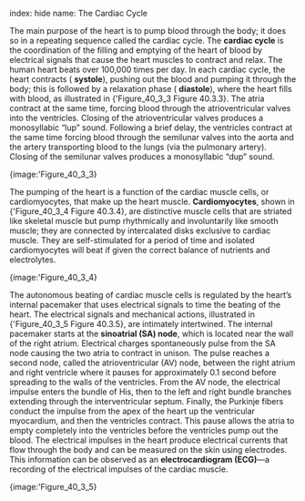 index: hide
name: The Cardiac Cycle

The main purpose of the heart is to pump blood through the body; it does so in a repeating sequence called the cardiac cycle. The  **cardiac cycle** is the coordination of the filling and emptying of the heart of blood by electrical signals that cause the heart muscles to contract and relax. The human heart beats over 100,000 times per day. In each cardiac cycle, the heart contracts ( **systole**), pushing out the blood and pumping it through the body; this is followed by a relaxation phase ( **diastole**), where the heart fills with blood, as illustrated in {'Figure_40_3_3 Figure 40.3.3}. The atria contract at the same time, forcing blood through the atrioventricular valves into the ventricles. Closing of the atrioventricular valves produces a monosyllabic “lup” sound. Following a brief delay, the ventricles contract at the same time forcing blood through the semilunar valves into the aorta and the artery transporting blood to the lungs (via the pulmonary artery). Closing of the semilunar valves produces a monosyllabic “dup” sound.


{image:'Figure_40_3_3}
        

The pumping of the heart is a function of the cardiac muscle cells, or cardiomyocytes, that make up the heart muscle.  **Cardiomyocytes**, shown in {'Figure_40_3_4 Figure 40.3.4}, are distinctive muscle cells that are striated like skeletal muscle but pump rhythmically and involuntarily like smooth muscle; they are connected by intercalated disks exclusive to cardiac muscle. They are self-stimulated for a period of time and isolated cardiomyocytes will beat if given the correct balance of nutrients and electrolytes.


{image:'Figure_40_3_4}
        

The autonomous beating of cardiac muscle cells is regulated by the heart’s internal pacemaker that uses electrical signals to time the beating of the heart. The electrical signals and mechanical actions, illustrated in {'Figure_40_3_5 Figure 40.3.5}, are intimately intertwined. The internal pacemaker starts at the  **sinoatrial (SA) node**, which is located near the wall of the right atrium. Electrical charges spontaneously pulse from the SA node causing the two atria to contract in unison. The pulse reaches a second node, called the atrioventricular (AV) node, between the right atrium and right ventricle where it pauses for approximately 0.1 second before spreading to the walls of the ventricles. From the AV node, the electrical impulse enters the bundle of His, then to the left and right bundle branches extending through the interventricular septum. Finally, the Purkinje fibers conduct the impulse from the apex of the heart up the ventricular myocardium, and then the ventricles contract. This pause allows the atria to empty completely into the ventricles before the ventricles pump out the blood. The electrical impulses in the heart produce electrical currents that flow through the body and can be measured on the skin using electrodes. This information can be observed as an  **electrocardiogram (ECG)**—a recording of the electrical impulses of the cardiac muscle.


{image:'Figure_40_3_5}
        
